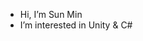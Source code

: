 - Hi, I’m Sun Min
- I’m interested in Unity & C#

<!---
y1kk3love/y1kk3love is a ✨ special ✨ repository because its `README.md` (this file) appears on your GitHub profile.
You can click the Preview link to take a look at your changes.
--->
